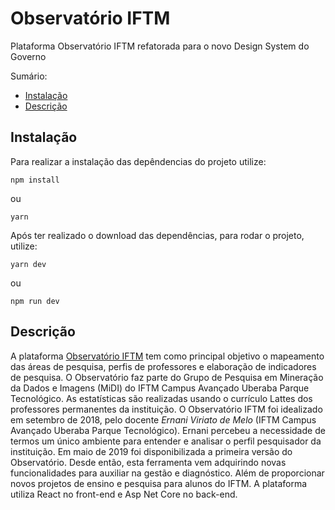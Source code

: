 # Observatório IFTM

Plataforma Observatório IFTM refatorada para o novo Design System do Governo

Sumário:

- [Instalação](#instalação)
- [Descrição](#descrição)

## Instalação

Para realizar a instalação das depêndencias do projeto utilize:

```
npm install
```
ou
```
yarn
```

Após ter realizado o download das dependências, para rodar o projeto, utilize:

```
yarn dev
```
ou
```
npm run dev
```
## Descrição

A plataforma [Observatório IFTM](https://obsiftm.midi.upt.iftm.edu.br/) tem como principal objetivo o mapeamento das áreas de pesquisa, perfis de professores e elaboração de indicadores de pesquisa. O Observatório faz parte do Grupo de Pesquisa em Mineração da Dados e Imagens (MiDI) do IFTM Campus Avançado Uberaba Parque Tecnológico. As estatísticas são realizadas usando o currículo Lattes dos professores permanentes da instituição. O Observatório IFTM foi idealizado em setembro de 2018, pelo docente _Ernani Viriato de Melo_ (IFTM Campus Avançado Uberaba Parque Tecnológico). Ernani percebeu a necessidade de termos um único ambiente para entender e analisar o perfil pesquisador da instituição. Em maio de 2019 foi disponibilizada a primeira versão do Observatório. Desde então, esta ferramenta vem adquirindo novas funcionalidades para auxiliar na gestão e diagnóstico. Além de proporcionar novos projetos de ensino e pesquisa para alunos do IFTM. A plataforma utiliza React no front-end e Asp Net Core no back-end.
